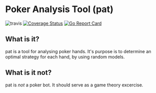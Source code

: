 # Poker Analysis Tool (pat)

![travis](https://travis-ci.com/korsakjakub/pat.svg?branch=master)
[![Coverage Status](https://coveralls.io/repos/github/korsakjakub/pat/badge.svg?branch=travis)](https://coveralls.io/github/korsakjakub/pat?branch=travis)
[![Go Report Card](https://goreportcard.com/badge/github.com/korsakjakub/pat)](https://goreportcard.com/report/github.com/korsakjakub/pat)
## What is it?
pat is a tool for analysing poker hands. It's purpose is to determine an optimal strategy for each hand, by using random models.

## What is it not?
pat is *not* a poker bot. It should serve as a game theory excercise.
